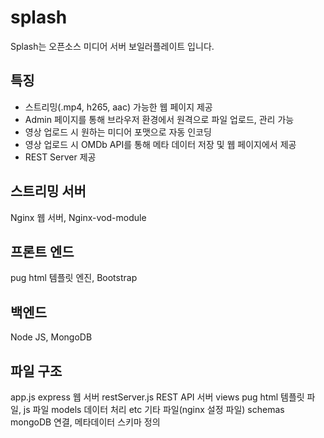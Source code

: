 # splash
Splash는 오픈소스 미디어 서버 보일러플레이트 입니다.

## 특징
 - 스트리밍(.mp4, h265, aac) 가능한 웹 페이지 제공
 - Admin 페이지를 통해 브라우저 환경에서 원격으로 파일 업로드, 관리 가능
 - 영상 업로드 시 원하는 미디어 포맷으로 자동 인코딩
 - 영상 업로드 시 OMDb API를 통해 메타 데이터 저장 및 웹 페이지에서 제공
 - REST Server 제공
 
## 스트리밍 서버
Nginx 웹 서버, Nginx-vod-module

## 프론트 엔드
pug html 템플릿 엔진, Bootstrap

## 백엔드
Node JS, MongoDB

## 파일 구조
app.js
  express 웹 서버
restServer.js
  REST API 서버
views
 pug html 템플릿 파일, js 파일
models
 데이터 처리
etc
 기타 파일(nginx 설정 파일)
schemas
 mongoDB 연결, 메타데이터 스키마 정의
